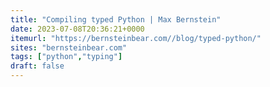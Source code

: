 ```yaml
---
title: "Compiling typed Python | Max Bernstein"
date: 2023-07-08T20:36:21+0000
itemurl: "https://bernsteinbear.com//blog/typed-python/"
sites: "bernsteinbear.com"
tags: ["python","typing"]
draft: false
---
```


